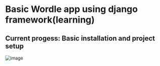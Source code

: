 # Basic Wordle app using django framework(learning)

## Current progess: Basic installation and project setup

![image]("https://github.com/user-attachments/assets/e4132d39-cf3d-4a17-a60c-e3719e5f87ed")
